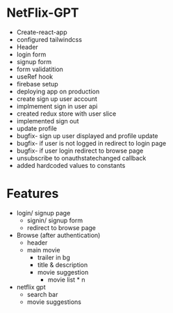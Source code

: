 # NetFlix-GPT

- Create-react-app
- configured tailwindcss
- Header
- login form
- signup form
- form validatition
- useRef hook
- firebase setup
- deploying app on production
- create sign up user account
- implmement sign in user api
- created redux store with user slice
- implemented sign out
- update profile
- bugfix- sign up user displayed and profile update
- bugfix- if user is not logged in redirect to login page
- bugfix- if user login redirect to browse page
- unsubscribe to onauthstatechanged callback
- added hardcoded values to constants

# Features
 - login/ signup page
    - signin/ signup form
    - redirect to browse page
 - Browse (after authentication)
    - header
    - main movie
        - trailer in bg
        - title & description
        - movie suggestion
            - movie list * n
 - netflix gpt
    - search bar
    - movie suggestions